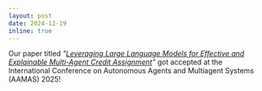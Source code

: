 ```yaml
---
layout: post
date: 2024-12-19
inline: true
---
```


Our paper titled _"<a href="https://arxiv.org/abs/2502.16863">Leveraging Large Language Models for Effective and Explainable Multi-Agent Credit Assignment</a>"_ got accepted at the International Conference on Autonomous Agents and Multiagent Systems (AAMAS) 2025!